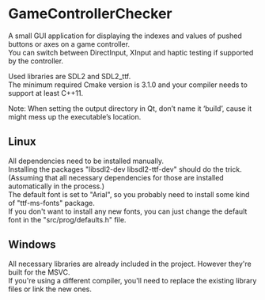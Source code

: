 # GameControllerChecker
A small GUI application for displaying the indexes and values of pushed buttons or axes on a game controller.  
You can switch between DirectInput, XInput and haptic testing if supported by the controller.  

Used libraries are SDL2 and SDL2_ttf.  
The minimum required Cmake version is 3.1.0 and your compiler needs to support at least C++11.  

Note: When setting the output directory in Qt, don’t name it ‘build’, cause it might mess up the executable’s location.  

## Linux
All dependencies need to be installed manually.  
Installing the packages "libsdl2-dev libsdl2-ttf-dev" should do the trick. (Assuming that all necessary dependencies for those are installed automatically in the process.)  
The default font is set to "Arial", so you probably need to install some kind of "ttf-ms-fonts" package.  
If you don't want to install any new fonts, you can just change the default font in the "src/prog/defaults.h" file.  

## Windows
All necessary libraries are already included in the project. However they're built for the MSVC.  
If you're using a different compiler, you'll need to replace the existing library files or link the new ones.  
